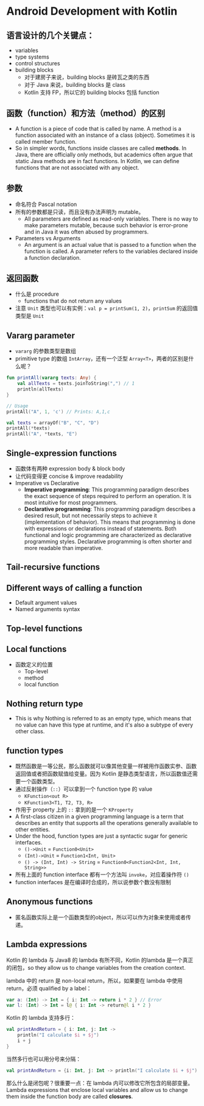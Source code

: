 Android Development with Kotlin
===

语言设计的几个关键点：
---

* variables
* type systems
* control structures
* building blocks 
    * 对于建房子来说，building blocks 是砖瓦之类的东西
    * 对于 Java 来说，building blocks 是 class
    * Kotlin 支持 FP，所以它的 building blocks 包括 function

函数（function）和方法（method）的区别
---
* A function is a piece of code that is called by name. A method is a function associated with an instance of a class (object). Sometimes it is called member function.
* So in simpler words, functions inside classes are called **methods**. In Java, there are officially only methods, but academics often argue that static Java methods are in fact functions. In Kotlin, we can define functions that are not associated with any object.

参数
---
* 命名符合 Pascal notation
* 所有的参数都是只读，而且没有办法声明为 mutable。
    * All parameters are defined as read-only variables. There is no way to make parameters mutable, because such behavior is error-prone and in Java it was often abused by programmers.
* Parameters vs Arguments
    * An argument is an actual value that is passed to a function when the function is called. A parameter refers to the variables declared inside a function declaration.

返回函数
---
* 什么是 procedure
    * functions that do not return any values
* 注意 `Unit` 类型也可以有实例：`val p = printSum(1, 2)`，`printSum` 的返回值类型是 `Unit`

Vararg parameter
---
* `vararg` 的参数类型是数组
* primitive type 的数组 `IntArray`，还有一个泛型 `Array<T>`，两者的区别是什么呢？

```kotlin
fun printAll(vararg texts: Any) {
    val allTexts = texts.joinToString(",") // 1
    println(allTexts)
}

// Usage
printAll("A", 1, 'c') // Prints: A,1,c

val texts = arrayOf("B", "C", "D")
printAll(*texts)
printAll("A", *texts, "E")
```

Single-expression functions
---
* 函数体有两种 expression body & block body
* 让代码变得更 concise & improve readability
* Imperative vs Declarative
    * **Imperative programming**: This programming paradigm describes the exact sequence of steps required to perform an operation. It is most intuitive for most programmers.
    * **Declarative programming**: This programming paradigm describes a desired result, but not necessarily steps to achieve it (implementation of behavior). This means that programming is done with expressions or declarations instead of statements. Both functional and logic programming are characterized as declarative programming styles. Declarative programming is often shorter and more readable than imperative.

Tail-recursive functions
---


Different ways of calling a function
---
* Default argument values
* Named arguments syntax

Top-level functions
---

Local functions
---
* 函数定义的位置
    * Top-level
    * method
    * local function

Nothing return type
---
* This is why Nothing is referred to as an empty type, which means that no value can have this type at runtime, and it's also a subtype of every other class.

function types
---
* 既然函数是一等公民，那么函数就可以像其他变量一样被用作函数实参、函数返回值或者把函数赋值给变量。因为 Kotlin 是静态类型语言，所以函数值还需要一个函数类型。
* 通过反射操作（`::`）可以拿到一个 function type 的 value
    * `KFunction<out R>`
    * `KFunction3<T1, T2, T3, R>`
* 作用于 property 上的 `::` 拿到的是一个 `KProperty`
* A first-class citizen in a given programming language is a term that describes an entity that supports all the operations generally available to other entities.
* Under the hood, function types are just a syntactic sugar for generic interfaces.
    * `()->Unit` = `Function0<Unit>`
    * `(Int)->Unit` = `Function1<Int, Unit>`
    * `() -> (Int, Int) -> String` = `Function0<Function2<Int, Int, String>>`
* 所有上面的 function interface 都有一个方法叫 `invoke`，对应着操作符 `()`
* function interfaces 是在编译时合成的，所以说参数个数没有限制

Anonymous functions
---
* 匿名函数实际上是一个函数类型的object，所以可以作为对象来使用或者传递。

Lambda expressions
---
Kotlin 的 lambda 与 Java8 的 lambda 有所不同，Kotlin 的lambda 是一个真正的闭包，so they allow us to change variables from the creation context.

lambda 中的 return 是 non-local return，所以，如果要在 lambda 中使用 return，必须 qualified by a label：

```kotlin
var a: (Int) -> Int = { i: Int -> return i * 2 } // Error
var l: (Int) -> Int = l@ { i: Int -> return@l i * 2 }
```

Kotlin 的 lambda 支持多行：

```kotlin
val printAndReturn = { i: Int, j: Int ->
    println("I calculate $i + $j")
    i + j
}
```

当然多行也可以用分号来分隔：

```kotlin
val printAndReturn = {i: Int, j: Int -> println("I calculate $i + $j"); i+j }
```

那么什么是闭包呢？很重要一点：在 lambda 内可以修改它所包含的局部变量。
Lambda expressions that enclose local variables and allow us to change them inside the function body are called **closures**.

